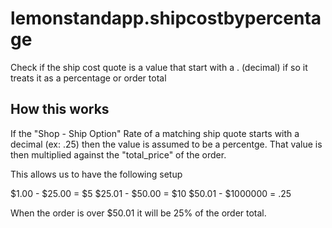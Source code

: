 lemonstandapp.shipcostbypercentage
==================================

Check if the ship cost quote is a value that start with a . (decimal) if so it treats it as a percentage or order total

How this works
-----------------
If the "Shop - Ship Option" Rate of a matching ship quote starts with a decimal (ex: .25) then the value is assumed to be a percentge. That value is then multiplied against the "total_price" of the order.

This allows us to have the following setup

$1.00 - $25.00 = $5
$25.01 - $50.00 = $10
$50.01 - $1000000 = .25

When the order is over $50.01 it will be 25% of the order total.
